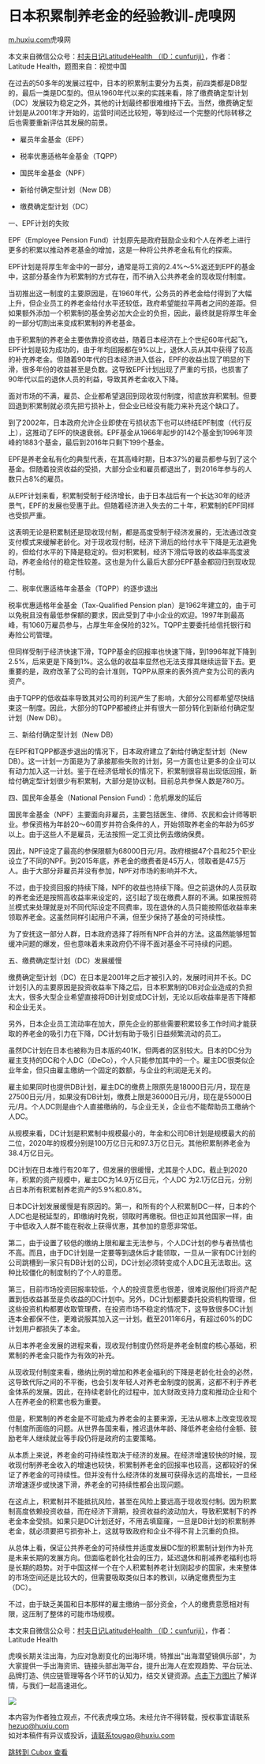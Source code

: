 日本积累制养老金的经验教训-虎嗅网
=================

[m.huxiu.com](https://m.huxiu.com/article/733004.html?type=text)虎嗅网

本文来自微信公众号：[村夫日记LatitudeHealth （ID：cunfuriji）](http://mp.weixin.qq.com/s?__biz=MzA3NzM4NzcyOA==&mid=2649385666&idx=1&sn=5d9fe7c8167ba9be9fc0118071c411ff&chksm=874c087db03b816be7fd7ed623527c73d1b5eba961a43e22f77cad0ea0112f14f7945271f431#rd)，作者：Latitude Health，题图来自：视觉中国

在过去的50多年的发展过程中，日本的积累制主要分为五类，前四类都是DB型的，最后一类是DC型的。但从1960年代以来的实践来看，除了缴费确定型计划（DC）发展较为稳定之外，其他的计划最终都很难维持下去。当然，缴费确定型计划是从2001年才开始的，运营时间还比较短，等到经过一个完整的代际转移之后也需要重新评估其发展的前景。

* 雇员年金基金（EPF）

* 税率优惠适格年金基金（TQPP）

* 国民年金基金（NPF）

* 新给付确定型计划（New DB）

* 缴费确定型计划（DC）

一、EPF计划的失败

EPF（Employee Pension Fund）计划原先是政府鼓励企业和个人在养老上进行更多的积累以推动养老基金的增加，这是一种将公共养老金私有化的探索。

EPF计划是将厚生年金中的一部分，通常是将工资的2.4%～5%返还到EPF的基金中，这部分基金作为积累制的方式存在，而不纳入公共养老金的现收现付制度。

当初推出这一制度的主要原因是，在1960年代，公务员的养老金给付得到了大幅上升，但企业员工的养老金给付水平还较低，政府希望能拉平两者之间的差距。但如果额外添加一个积累制的基金势必加大企业的负担，因此，最终就是将厚生年金的一部分切割出来变成积累制的养老基金。

由于积累制的养老金主要依靠投资收益，随着日本经济在上个世纪60年代起飞，EPF计划是较为成功的，由于年均回报都在9%以上，退休人员从其中获得了较高的补充养老金。但随着90年代的日本经济进入低谷，EPF的收益出现了明显的下滑，很多年份的收益甚至是负数。这导致EPF计划出现了严重的亏损，也损害了90年代以后的退休人员的利益，导致其养老金收入下降。

面对市场的不满，雇员、企业都希望退回到现收现付制度，彻底放弃积累制。但要回退到积累制就必须先把亏损补上，但企业已经没有能力来补充这个缺口了。

到了2002年，日本政府允许企业即使在亏损状态下也可以终结EPF制度（代行反上），这推动了EPF的快速衰弱。EPF基金从1966年起步的142个基金到1996年顶峰的1883个基金，最后到2016年只剩下199个基金。

EPF是养老金私有化的典型代表，在其高峰时期，日本37%的雇员都参与到了这个基金。但随着投资收益的受损，大部分企业和雇员都退出了，到2016年参与的人数只占8%的雇员。

从EPF计划来看，积累制受制于经济增长，由于日本战后有一个长达30年的经济景气，EPF的发展也受惠于此。但随着经济进入失去的二十年，积累制的EPF同样也受损严重。

这表明无论是积累制还是现收现付制，都是高度受制于经济发展的，无法通过改变支付模式来缓解老龄化。对于现收现付制，经济下滑后的给付水平下降是无法避免的，但给付水平的下降是稳定的。但对积累制，经济下滑后导致的收益率高度波动，养老金给付的稳定性较差。这也是为什么最后大部分EPF基金都回归到现收现付制。

二、税率优惠适格年金基金（TQPP）的逐步退出

税率优惠适格年金基金（Tax-Qualified Pension plan）是1962年建立的，由于可以免税且没有最低参保额的要求，因此受到了中小企业的欢迎。1997年到最高峰，有1060万雇员参与，占厚生年金保险的32%。TQPP主要委托给信托银行和寿险公司管理。

但同样受制于经济快速下滑，TQPP基金的回报率也快速下降，到1996年就下降到2.5%，后来更是下降到1%。这么低的收益率显然也无法支撑其继续运营下去。更重要的是，政府改革了公司的会计准则，TQPP从原来的表外资产变为公司的表内资产。

由于TQPP的低收益率导致其对公司的利润产生了影响，大部分公司都希望尽快结束这一制度。因此，大部分的TQPP都被终止并有很大一部分转化到新给付确定型计划（New DB）。

三、新给付确定型计划（New DB）  

在EPF和TQPP都逐步退出的情况下，日本政府建立了新给付确定型计划（New DB）。这一计划一方面是为了承接那些失败的计划，另一方面也让更多的企业可以有动力加入这一计划。鉴于在经济低增长的情况下，积累制很容易出现低回报，新给付确定型计划很少有积累制，大部分是协议制。目前总共参保人数是780万。

四、国民年金基金（National Pension Fund）：危机爆发的延后

国民年金基金（NPF）主要面向非雇员，主要包括医生、律师、农民和会计师等职业。参保资格为年龄20～60周岁并符合条件的人，开始领取养老金的年龄为65岁以上。由于这些人不是雇员，无法按照一定工资比例去缴纳保费。

因此，NPF设定了最高的参保限额为68000日元/月。政府根据47个县和25个职业设立了不同的NPF。到2015年底，养老金的缴费者是45万人，领取者是47.5万人。由于大部分非雇员并没有参加，NPF对市场的影响并不大。

不过，由于投资回报的持续下降，NPF的收益也持续下降。但之前退休的人员获取的养老金还是按照高收益率来设定的，这引起了现在缴费人群的不满。如果按照荷兰模式来处理就是对不同代际设定不同费率，现在退休的人员只能按照低收益率来领取养老金。这虽然同样引起用户不满，但至少保持了基金的可持续性。

为了安抚这一部分人群，日本政府选择了将所有NPF合并的方法。这虽然能够短暂缓冲问题的爆发，但也意味着未来政府仍不得不面对基金不可持续的问题。

五、缴费确定型计划（DC）发展缓慢

缴费确定型计划（DC）在日本是2001年之后才被引入的，发展时间并不长。DC计划引入的主要原因是投资收益率下降之后，日本积累制的DB对企业造成的负担太大，很多大型企业希望直接将DB计划变成DC计划，无论以后收益率是否下降都和企业无关。

另外，日本企业员工流动率在加大，原先企业的那些需要积累较多工作时间才能获取的养老金的吸引力在下降，DC计划有助于吸引日益频繁流动的员工。

虽然DC计划在日本也被称为日本版的401K，但两者的区别较大。日本的DC分为雇主支持的DC和个人DC（iDeCo），个人只能参加其中的一个。雇主DC很类似企业年金，但只由雇主缴纳一个固定的数额，与企业的利润是无关的。

雇主如果同时也提供DB计划，雇主DC的缴费上限原先是18000日元/月，现在是27500日元/月，如果没有DB计划，缴费上限是36000日元/月，现在是55000日元/月。个人DC则是由个人直接缴纳的，与企业无关，企业也不能帮助员工缴纳个人DC。

从规模来看，DC计划是积累制中规模最小的，年金和公司DB计划是规模最大的前二位，2020年的规模分别是100万亿日元和97.3万亿日元。其他积累制养老金为38.4万亿日元。

DC计划在日本推行有20年了，但发展的很缓慢，尤其是个人DC。截止到2020年，积累的资产规模中，雇主DC为14.9万亿日元，个人DC 为2.1万亿日元，分别占日本所有积累制养老资产的5.9%和0.8%。

日本DC计划发展缓慢是有原因的。第一，和所有的个人积累制DC一样，日本的个人DC也是税延型的，即缴纳时免税，领取时再缴税。但也正如其他国家一样，由于中低收入人群不能在税收上获得优惠，其参加的意愿非常低。

第二，由于设置了较低的缴纳上限和雇主无法参与，个人DC计划的参与者热情也不高。而且，由于DC计划是一定要等到退休后才能领取，一旦从一家有DC计划的公司跳槽到一家只有DB计划的公司，DC计划必须转变成个人DC且无法取出。这种比较僵化的制度制约了个人的意愿。

第三，目前市场投资回报率较低，个人的投资意愿也很差，很难说服他们将资产配置到低收益甚至是负收益的DC计划中。另外，DC计划都要委托投资机构管理，但这些投资机构都要收取管理费，在投资市场不稳定的情况下，这导致很多DC计划连本金都保不住，更难说服其加入这一计划。截至2011年6月，有超过60%的DC计划用户都损失了本金。

从日本养老金发展的进程来看，现收现付制度仍然将是养老金制度的核心基础，积累制的养老金只能作为有效的补充。

从现收现付制度来看，缴纳比例的增加和养老金福利的下降是老龄化社会的必然，这导致代际之间的不平衡，也会引发年轻人对养老金制度的脱离，这都不利于养老金体系的发展。因此，在持续老龄化的过程中，加大财政支持力度和推动企业和个人在养老金的积累也极为重要。

但是，积累制的养老金是不可能成为养老金的主要来源，无法从根本上改变现收现付制度所面临的问题。从世界各国来看，推迟退休年龄、降低养老金给付金额、鼓励老年人继续就业等手段仍将是政府的主要策略。

从本质上来说，养老金的可持续性取决于经济的发展。在经济增速较快的时候，现收现付制养老金收入的增速也较快，积累制养老金的回报率也较高，这都较好的保证了养老金的可持续性。但并没有什么经济体的发展可获得永远的高增长，一旦经济增速逐步或快速下滑，养老金的可持续性都会出现问题。

在这点上，积累制并不能抵抗风险，甚至在风险上要远高于现收现付制。因为积累制高度依赖投资收益，而在经济下滑期，投资收益的波动加大，导致积累制下的养老金本金受损。如果只是DC计划还好，不用去填窟窿，一旦是DB计划的积累制养老金，就必须要把亏损弥补上，这就导致政府和企业不得不背上沉重的负担。

从总体上看，保证公共养老金的可持续性并适度发展DC型的积累制计划作为补充是未来长期的发展方向。但面临老龄化社会的压力，延迟退休和削减养老福利也将是长期的趋势。对于中国这样一个在个人积累制养老计划刚起步的国家，未来整体的市场空间还是比较大的，但需要吸取类似日本的教训，以确定缴费型为主（DC）。

不过，由于缺乏美国和日本那样的雇主缴纳一部分资金，个人的缴费意愿相对有限，这压制了整体的可能市场规模。

本文来自微信公众号：[村夫日记LatitudeHealth （ID：cunfuriji）](http://mp.weixin.qq.com/s?__biz=MzA3NzM4NzcyOA==&mid=2649385666&idx=1&sn=5d9fe7c8167ba9be9fc0118071c411ff&chksm=874c087db03b816be7fd7ed623527c73d1b5eba961a43e22f77cad0ea0112f14f7945271f431#rd)，作者：Latitude Health

虎嗅长期关注出海，为应对急剧变化的出海环境，特推出"出海潜望镜俱乐部"，为大家提供一手出海资讯、链接头部出海平台，提升出海人在宏观趋势、平台玩法、品牌打造、供应链管理等各个环节的认知力，结交关键资源。[点击下方图片](https://wx7ded57b887ba6546.duohui.co/event/17415)了解详情，与我们一起高速进化。

[![](https://image.cubox.pro/article/2022121710231164504/54625.jpg?imageMogr2/quality/90/ignore-error/1)](https://wx7ded57b887ba6546.duohui.co/event/17415)

本内容为作者独立观点，不代表虎嗅立场。未经允许不得转载，授权事宜请联系 hezuo@huxiu.com  
如对本稿件有异议或投诉，请联系tougao@huxiu.com

[跳转到 Cubox 查看](https://cubox.pro/my/card?id=7003263838023845213)
